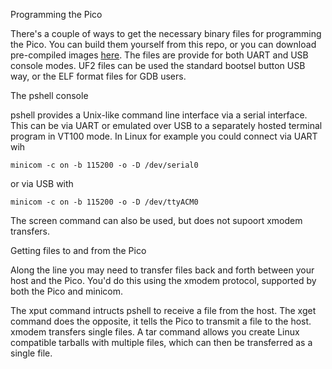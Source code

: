 
[here]: https://github.com/lurk101/pshell/releases
[examples]: c-examples

Programming the Pico

There's a couple of ways to get the necessary binary files for
programming the Pico. You can build them yourself from this
repo, or you can download pre-compiled images [here]. The files
are provide for both UART and USB console modes. UF2 files can
be used the standard bootsel button USB way, or the ELF format
files for GDB users.

The pshell console

pshell provides a Unix-like command line interface via a serial
interface. This can be via UART or emulated over USB to a separately
hosted terminal program in VT100 mode. In Linux for example you
could connect via UART wih

```
minicom -c on -b 115200 -o -D /dev/serial0
```
or via USB with
```
minicom -c on -b 115200 -o -D /dev/ttyACM0
```
The screen command can also be used, but does not supoort xmodem
transfers.

Getting files to and from the Pico

Along the line you may need to transfer files back and forth
between your host and the Pico. You'd do this using the xmodem
protocol, supported by both the Pico and minicom.

The xput command intructs pshell to receive a file from the
host. The xget command does the opposite, it tells the Pico
to transmit a file to the host. xmodem transfers single files.
A tar command allows you create Linux compatible tarballs
with multiple files, which can then be transferred as a single
file.

